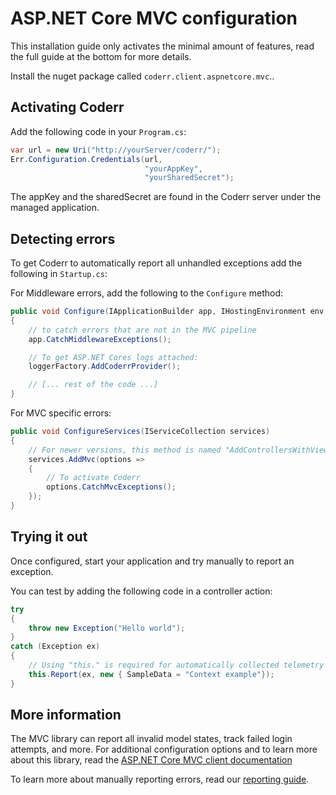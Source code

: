 ASP.NET Core MVC configuration
==============================

This installation guide only activates the minimal amount of features, read the full guide at the bottom for more details.

Install the nuget package called `coderr.client.aspnetcore.mvc`..

## Activating Coderr

Add the following code in your `Program.cs`:

```csharp
var url = new Uri("http://yourServer/coderr/");
Err.Configuration.Credentials(url, 
                              "yourAppKey", 
                              "yourSharedSecret");
```

The appKey and the sharedSecret are found in the Coderr server under the managed application.

## Detecting errors

To get Coderr to automatically report all unhandled exceptions add the following in `Startup.cs`:

For Middleware errors, add the following to the `Configure` method:

```csharp
public void Configure(IApplicationBuilder app, IHostingEnvironment env, ILoggerFactory loggerFactory)
{
    // to catch errors that are not in the MVC pipeline
    app.CatchMiddlewareExceptions();

    // To get ASP.NET Cores logs attached:
    loggerFactory.AddCoderrProvider();

    // [... rest of the code ...]
}
```

For MVC specific errors:

```csharp
public void ConfigureServices(IServiceCollection services)
{
    // For newer versions, this method is named "AddControllersWithViews".
    services.AddMvc(options =>
    {
        // To activate Coderr
        options.CatchMvcExceptions();
    });
}
```

## Trying it out
Once configured, start your application and try manually to report an exception.

You can test by adding the following code in a controller action:

```csharp
try
{
    throw new Exception("Hello world");
}
catch (Exception ex)
{
    // Using "this." is required for automatically collected telemetry data.
    this.Report(ex, new { SampleData = "Context example"});
}
```

## More information

The MVC library can report all invalid model states, track failed login attempts, and more. For additional configuration options and to learn more about this library, read the [ASP.NET Core MVC client documentation](index.md) 

To learn more about manually reporting errors, read our [reporting guide](../../gettingstarted.md).

